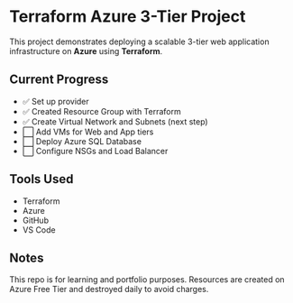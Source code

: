 # Terraform Azure 3-Tier Project

This project demonstrates deploying a scalable 3-tier web application infrastructure on **Azure** using **Terraform**.

## Current Progress
- ✅ Set up provider
- ✅ Created Resource Group with Terraform
- ✅ Create Virtual Network and Subnets (next step)
- ⬜ Add VMs for Web and App tiers
- ⬜ Deploy Azure SQL Database
- ⬜ Configure NSGs and Load Balancer

## Tools Used
- Terraform
- Azure
- GitHub
- VS Code

## Notes
This repo is for learning and portfolio purposes. Resources are created on Azure Free Tier and destroyed daily to avoid charges.

